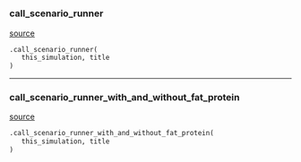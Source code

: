 #


### call_scenario_runner
[source](https://github.com/allfed/allfed-integrated-model/blob/master/src/scenarios/create_figure_2abcde.py/#L13)
```python
.call_scenario_runner(
   this_simulation, title
)
```


----


### call_scenario_runner_with_and_without_fat_protein
[source](https://github.com/allfed/allfed-integrated-model/blob/master/src/scenarios/create_figure_2abcde.py/#L30)
```python
.call_scenario_runner_with_and_without_fat_protein(
   this_simulation, title
)
```

